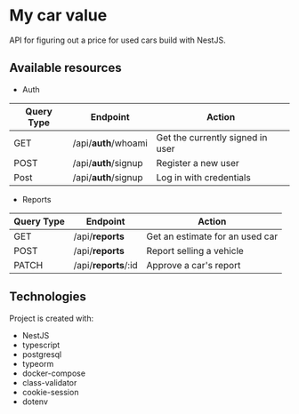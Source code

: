 # My car value
API for figuring out a price for used cars build with NestJS.

## Available resources
- Auth

| Query Type | Endpoint         | Action                               |
|------------|------------------|------------------------------------- |
| GET        | /api/**auth**/whoami | Get the currently signed in user |
| POST       | /api/**auth**/signup | Register a new user              |
| Post       | /api/**auth**/signup | Log in with credentials          |

- Reports

| Query Type | Endpoint             | Action                          |
|------------|----------------------|---------------------------------|
| GET        | /api/**reports**     | Get an estimate for an used car |
| POST       | /api/**reports**     | Report selling a vehicle        |
| PATCH      | /api/**reports**/:id | Approve a car's report          |

## Technologies
Project is created with:
* NestJS
* typescript
* postgresql
* typeorm
* docker-compose
* class-validator
* cookie-session
* dotenv
